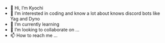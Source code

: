 - 👋 Hi, I’m Kyochi
- 👀 I’m interested in coding and know a lot about knows discord bots like Yag and Dyno
- 🌱 I’m currently learning
- 💞️ I’m looking to collaborate on ...
- 📫 How to reach me ...

<!---
 is a ✨ special ✨ repository because its `README.md` (this file) appears on your GitHub profile.
You can click the Preview link to take a look at your changes.
--->
